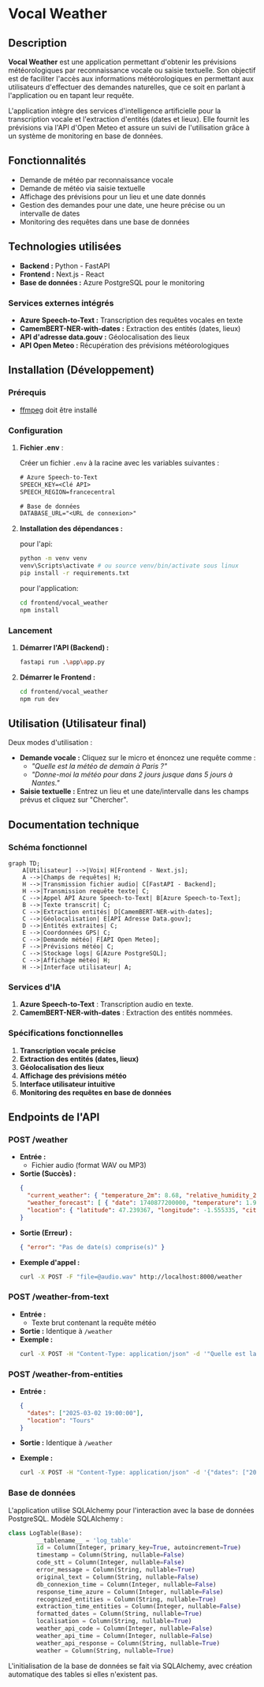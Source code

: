# Vocal Weather

## Description

**Vocal Weather** est une application permettant d'obtenir les prévisions météorologiques par reconnaissance vocale ou saisie textuelle. Son objectif est de faciliter l'accès aux informations météorologiques en permettant aux utilisateurs d'effectuer des demandes naturelles, que ce soit en parlant à l'application ou en tapant leur requête. 

L'application intègre des services d'intelligence artificielle pour la transcription vocale et l'extraction d'entités (dates et lieux). Elle fournit les prévisions via l'API d'Open Meteo et assure un suivi de l'utilisation grâce à un système de monitoring en base de données.

## Fonctionnalités

- Demande de météo par reconnaissance vocale
- Demande de météo via saisie textuelle
- Affichage des prévisions pour un lieu et une date donnés
- Gestion des demandes pour une date, une heure précise ou un intervalle de dates
- Monitoring des requêtes dans une base de données

## Technologies utilisées

- **Backend :** Python - FastAPI
- **Frontend :** Next.js - React
- **Base de données :** Azure PostgreSQL pour le monitoring

### Services externes intégrés

- **Azure Speech-to-Text :** Transcription des requêtes vocales en texte
- **CamemBERT-NER-with-dates :** Extraction des entités (dates, lieux) 
- **API d'adresse data.gouv :** Géolocalisation des lieux
- **API Open Meteo :** Récupération des prévisions météorologiques

## Installation (Développement)

### Prérequis

- [ffmpeg](https://ffmpeg.org/) doit être installé

### Configuration

1. **Fichier .env** : 
    
    Créer un fichier `.env` à la racine avec les variables suivantes :
    
    ```txt
    # Azure Speech-to-Text
    SPEECH_KEY=<Clé API>
    SPEECH_REGION=francecentral
    
    # Base de données
    DATABASE_URL="<URL de connexion>"
    ```
2. **Installation des dépendances :**
    
    pour l'api:
    ```bash
    python -m venv venv
    venv\Scripts\activate # ou source venv/bin/activate sous linux
    pip install -r requirements.txt
    ```

    pour l'application:
    ```bash
    cd frontend/vocal_weather
    npm install
    ```

### Lancement

1. **Démarrer l'API (Backend) :**
    
    ```bash
    fastapi run .\app\app.py
    ```
    
2. **Démarrer le Frontend :**
    
    ```bash
    cd frontend/vocal_weather
    npm run dev
    ```

## Utilisation (Utilisateur final)

Deux modes d'utilisation :

- **Demande vocale :** Cliquez sur le micro et énoncez une requête comme :
  - *"Quelle est la météo de demain à Paris ?"*
  - *"Donne-moi la météo pour dans 2 jours jusque dans 5 jours à Nantes."*
- **Saisie textuelle :** Entrez un lieu et une date/intervalle dans les champs prévus et cliquez sur "Chercher".

## Documentation technique

### Schéma fonctionnel

```mermaid
graph TD;
    A[Utilisateur] -->|Voix| H[Frontend - Next.js];
    A -->|Champs de requêtes| H;
    H -->|Transmission fichier audio| C[FastAPI - Backend];
    H -->|Transmission requête texte| C;
    C -->|Appel API Azure Speech-to-Text| B[Azure Speech-to-Text];
    B -->|Texte transcrit| C;
    C -->|Extraction entités| D[CamemBERT-NER-with-dates];
    C -->|Géolocalisation| E[API Adresse Data.gouv];
    D -->|Entités extraites| C;
    E -->|Coordonnées GPS| C;
    C -->|Demande météo| F[API Open Meteo];
    F -->|Prévisions météo| C;
    C -->|Stockage logs| G[Azure PostgreSQL];
    C -->|Affichage météo| H;
    H -->|Interface utilisateur| A;
```

### Services d'IA

1. **Azure Speech-to-Text** : Transcription audio en texte.
2. **CamemBERT-NER-with-dates** : Extraction des entités nommées.

### Spécifications fonctionnelles

1. **Transcription vocale précise**
2. **Extraction des entités (dates, lieux)**
3. **Géolocalisation des lieux**
4. **Affichage des prévisions météo**
5. **Interface utilisateur intuitive**
6. **Monitoring des requêtes en base de données**

## Endpoints de l'API

### **POST /weather**

- **Entrée :**
  - Fichier audio (format WAV ou MP3)
- **Sortie (Succès) :**
  ```json
  {
    "current_weather": { "temperature_2m": 8.68, "relative_humidity_2m": 79, "apparent_temperature": 6.02, "precipitation": 0, "rain": 0, "weather_code": 3, "cloud_cover": 100, "wind_speed_10m": 4.32 },
    "weather_forecast": [ { "date": 1740877200000, "temperature": 1.96, "apparent_temperature": -3.19, "weather": 0, "wind_speed": 20.73, "cloud_cover": 20.73, "precipitation": 0, "rain": 0, "precipitation_probability": 0 } ],
    "location": { "latitude": 47.239367, "longitude": -1.555335, "city": "Nantes", "status": "success" }
  }
  ```
- **Sortie (Erreur) :**
  ```json
  { "error": "Pas de date(s) comprise(s)" }
  ```
- **Exemple d'appel :**
    ```bash
    curl -X POST -F "file=@audio.wav" http://localhost:8000/weather
    ```

### **POST /weather-from-text**

- **Entrée :**
  - Texte brut contenant la requête météo
- **Sortie :** Identique à `/weather`
- **Exemple :**
    ```bash
    curl -X POST -H "Content-Type: application/json" -d '"Quelle est la météo à Paris demain ?"' http://localhost:8000/weather-from-text
    ```

### **POST /weather-from-entities**

- **Entrée :**
  ```json
  {
    "dates": ["2025-03-02 19:00:00"],
    "location": "Tours"
  }
  ```
- **Sortie :** Identique à `/weather`
- **Exemple :**

    ```bash
    curl -X POST -H "Content-Type: application/json" -d '{"dates": ["2025-03-02 19:00:00"], "location": "Tours"}' http://localhost:8000/weather-from-entities
    ```

### Base de données

L'application utilise SQLAlchemy pour l'interaction avec la base de données PostgreSQL.
Modèle SQLAlchemy :

```python
class LogTable(Base):
        __tablename__ = 'log_table'
        id = Column(Integer, primary_key=True, autoincrement=True)
        timestamp = Column(String, nullable=False)
        code_stt = Column(Integer, nullable=False)
        error_message = Column(String, nullable=True)
        original_text = Column(String, nullable=False)
        db_connexion_time = Column(Integer, nullable=False)
        response_time_azure = Column(Integer, nullable=False)
        recognized_entities = Column(String, nullable=True)
        extraction_time_entities = Column(Integer, nullable=False)
        formatted_dates = Column(String, nullable=True)
        localisation = Column(String, nullable=True)
        weather_api_code = Column(Integer, nullable=False)
        weather_api_time = Column(Integer, nullable=False)
        weather_api_response = Column(String, nullable=True)
        weather = Column(String, nullable=True)
```

L'initialisation de la base de données se fait via SQLAlchemy, avec création automatique des tables si elles n'existent pas.
